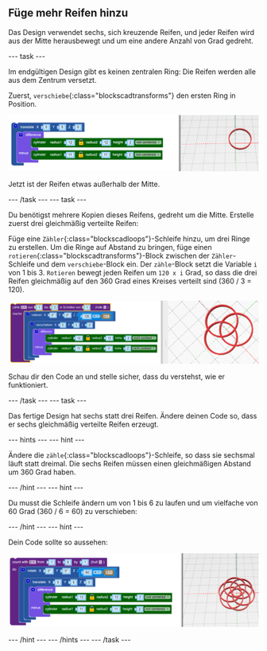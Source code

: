 ## Füge mehr Reifen hinzu

Das Design verwendet sechs, sich kreuzende Reifen, und jeder Reifen wird aus der Mitte herausbewegt und um eine andere Anzahl von Grad gedreht.

--- task ---

Im endgültigen Design gibt es keinen zentralen Ring: Die Reifen werden alle aus dem Zentrum versetzt.

Zuerst, `verschiebe`{:class="blockscadtransforms"} den ersten Ring in Position.

![Screenshot](images/pendant-translate.png)

Jetzt ist der Reifen etwas außerhalb der Mitte.

--- /task --- --- task ---

Du benötigst mehrere Kopien dieses Reifens, gedreht um die Mitte. Erstelle zuerst drei gleichmäßig verteilte Reifen:

Füge eine `Zähler`{:class="blockscadloops"}-Schleife hinzu, um drei Ringe zu erstellen. Um die Ringe auf Abstand zu bringen, füge einen `rotieren`{:class="blockscadtransforms"}-Block zwischen der `Zähler`-Schleife und dem `verschiebe`-Block ein. Der `zähle`-Block setzt die Variable `i` von 1 bis 3. `Rotieren` bewegt jeden Reifen um `120 x i` Grad, so dass die drei Reifen gleichmäßig auf den 360 Grad eines Kreises verteilt sind (360 / 3 = 120).

![Screenshot](images/pendant-3-hoops.png)

Schau dir den Code an und stelle sicher, dass du verstehst, wie er funktioniert.

--- /task --- --- task ---

Das fertige Design hat sechs statt drei Reifen. Ändere deinen Code so, dass er sechs gleichmäßig verteilte Reifen erzeugt.

--- hints --- --- hint ---

Ändere die `zähle`{:class="blockscadloops"}-Schleife, so dass sie sechsmal läuft statt dreimal. Die sechs Reifen müssen einen gleichmäßigen Abstand um 360 Grad haben.

--- /hint --- --- hint ---

Du musst die Schleife ändern um von 1 bis 6 zu laufen und um vielfache von 60 Grad (360 / 6 = 60) zu verschieben:

--- /hint --- --- hint ---

Dein Code sollte so aussehen:

![Screenshot](images/pendant-6-hoops.png)

--- /hint --- --- /hints --- --- /task ---	
	
